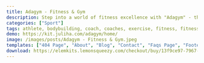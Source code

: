 ```yaml
---
title: Adagym - Fitness & Gym
description: Step into a world of fitness excellence with "Adagym" - the free Elementor Template Kit designed exclusively for Fitness & Gym enthusiasts. Craft a visually stunning website effortlessly, reflecting the energy and dedication of your fitness center. Seamlessly integrated with Elementor, designing becomes a seamless experience. Showcase your facilities, classes, and success stories, motivating visitors to join your fitness journey. With "Adagym" Elementor Template Kit, ignite a passion for healthy living and convert curious visitors into devoted members of your fitness community.
categories: ["Sport"]
tags: athlete, bodybuilding, coach, coaches, exercise, fitness, fitness gym, gym, martial art, personal trainer, red, sport, sports, training, workout
demo: https://kit.juliha.com/adagym/home/
image: /images/posts/Adagym - Fitness & Gym.jpeg
templates: ["404 Page", "About", "Blog", "Contact", "Faqs Page", "Footer", "Global", "Header", "Home", "Pricing", "Services", "Single Post", "Single Services", "Team", "Testimonials"]
download: https://elemkits.lemonsqueezy.com/checkout/buy/13f9ce97-7967-489a-b32a-65d041a7c6fb
---
```


